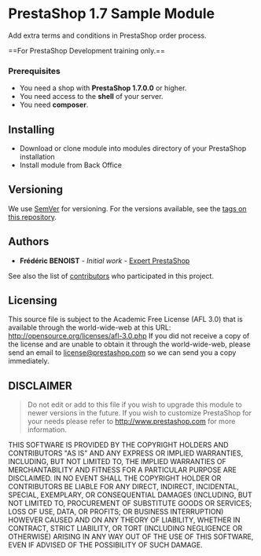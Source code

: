 # PrestaShop 1.7 Sample Module

Add extra terms and conditions in PrestaShop order process.

==For PrestaShop Development training only.==

### Prerequisites

- You need a shop with **PrestaShop 1.7.0.0** or higher.
- You need access to the **shell** of your server.
- You need **composer**.

## Installing

- Download or clone module into modules directory of your PrestaShop installation
- Install module from Back Office

## Versioning

We use [SemVer](http://semver.org/) for versioning. For the versions available, see the [tags on this repository](https://github.com/frederic-benoist/fbsample-orderconditions/tags). 

## Authors

* **Frédéric BENOIST** - *Initial work* - [Expert PrestaShop](https://www.fbenoist.com)

See also the list of [contributors](https://github.com/frederic-benoist/fbsample-orderconditions/Contributors) who participated in this project.

## Licensing

This source file is subject to the Academic Free License (AFL 3.0)
that is available through the world-wide-web at this URL:
http://opensource.org/licenses/afl-3.0.php
If you did not receive a copy of the license and are unable to
obtain it through the world-wide-web, please send an email
to license@prestashop.com so we can send you a copy immediately.

## DISCLAIMER
 
> Do not edit or add to this file if you wish to upgrade this module to newer versions in the future. If you wish to customize PrestaShop for your needs please refer to http://www.prestashop.com for more information.

THIS SOFTWARE IS PROVIDED BY THE COPYRIGHT HOLDERS AND CONTRIBUTORS "AS IS" AND ANY EXPRESS OR IMPLIED WARRANTIES, INCLUDING, BUT NOT LIMITED TO, THE IMPLIED WARRANTIES OF MERCHANTABILITY AND FITNESS FOR A PARTICULAR PURPOSE ARE DISCLAIMED. IN NO EVENT SHALL THE COPYRIGHT HOLDER OR CONTRIBUTORS BE LIABLE FOR ANY DIRECT, INDIRECT, INCIDENTAL, SPECIAL, EXEMPLARY, OR CONSEQUENTIAL DAMAGES (INCLUDING, BUT NOT LIMITED TO, PROCUREMENT OF SUBSTITUTE GOODS OR SERVICES; LOSS OF USE, DATA, OR PROFITS; OR BUSINESS INTERRUPTION) HOWEVER CAUSED AND ON ANY THEORY OF LIABILITY, WHETHER IN CONTRACT, STRICT LIABILITY, OR TORT (INCLUDING NEGLIGENCE OR OTHERWISE) ARISING IN ANY WAY OUT OF THE USE OF THIS SOFTWARE, EVEN IF ADVISED OF THE POSSIBILITY OF SUCH DAMAGE.
